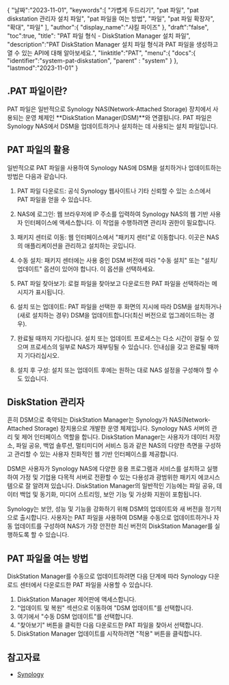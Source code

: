 {
"날짜":"2023-11-01",
   "keywords":[
"가볍게 두드리기",
"pat 파일",
"pat diskstation 관리자 설치 파일",
"pat 파일을 여는 방법",
"파일",
"pat 파일 확장자",
"확대",
"파일"
],
   "author":{
"display_name":"샤킬 파이즈"
},
"draft":"false",
"toc":true,
"title": "PAT 파일 형식 - DiskStation Manager 설치 파일",
   "description":"PAT DiskStation Manager 설치 파일 형식과 PAT 파일을 생성하고 열 수 있는 API에 대해 알아보세요.",
"linktitle":"PAT",
   "menu":{
      "docs":{
         "identifier":"system-pat-diskstation",
"parent" : "system"
}
},
"lastmod":"2023-11-01"
}

## .PAT 파일이란?

PAT 파일은 일반적으로 Synology NAS(Network-Attached Storage) 장치에서 사용되는 운영 체제인 **DiskStation Manager(DSM)**와 연결됩니다. PAT 파일은 Synology NAS에서 DSM을 업데이트하거나 설치하는 데 사용되는 설치 파일입니다.

## PAT 파일의 활용

일반적으로 PAT 파일을 사용하여 Synology NAS에 DSM을 설치하거나 업데이트하는 방법은 다음과 같습니다.

1. PAT 파일 다운로드: 공식 Synology 웹사이트나 기타 신뢰할 수 있는 소스에서 PAT 파일을 얻을 수 있습니다.
    







2. NAS에 로그인: 웹 브라우저에 IP 주소를 입력하여 Synology NAS의 웹 기반 사용자 인터페이스에 액세스합니다. 이 작업을 수행하려면 관리자 권한이 필요합니다.
    







3. 패키지 센터로 이동: 웹 인터페이스에서 "패키지 센터"로 이동합니다. 이곳은 NAS의 애플리케이션을 관리하고 설치하는 곳입니다.
    







4. 수동 설치: 패키지 센터에는 사용 중인 DSM 버전에 따라 "수동 설치" 또는 "설치/업데이트" 옵션이 있어야 합니다. 이 옵션을 선택하세요.
    







5. PAT 파일 찾아보기: 로컬 파일을 찾아보고 다운로드한 PAT 파일을 선택하라는 메시지가 표시됩니다.
    







6. 설치 또는 업데이트: PAT 파일을 선택한 후 화면의 지시에 따라 DSM을 설치하거나(새로 설치하는 경우) DSM을 업데이트합니다(최신 버전으로 업그레이드하는 경우).
    







7. 완료될 때까지 기다립니다. 설치 또는 업데이트 프로세스는 다소 시간이 걸릴 수 있으며 프로세스의 일부로 NAS가 재부팅될 수 있습니다. 인내심을 갖고 완료될 때까지 기다리십시오.
    







8. 설치 후 구성: 설치 또는 업데이트 후에는 원하는 대로 NAS 설정을 구성해야 할 수도 있습니다.

## DiskStation 관리자

흔히 DSM으로 축약되는 DiskStation Manager는 Synology가 NAS(Network-Attached Storage) 장치용으로 개발한 운영 체제입니다. Synology NAS 서버의 관리 및 제어 인터페이스 역할을 합니다. DiskStation Manager는 사용자가 데이터 저장소, 파일 공유, 백업 솔루션, 멀티미디어 서비스 등과 같은 NAS의 다양한 측면을 구성하고 관리할 수 있는 사용자 친화적인 웹 기반 인터페이스를 제공합니다.

DSM은 사용자가 Synology NAS에 다양한 응용 프로그램과 서비스를 설치하고 실행하여 가정 및 기업용 다목적 서버로 전환할 수 있는 다용성과 광범위한 패키지 에코시스템으로 잘 알려져 있습니다. DiskStation Manager의 일반적인 기능에는 파일 공유, 데이터 백업 및 동기화, 미디어 스트리밍, 보안 기능 및 가상화 지원이 포함됩니다.

Synology는 보안, 성능 및 기능을 강화하기 위해 DSM의 업데이트와 새 버전을 정기적으로 출시합니다. 사용자는 PAT 파일을 사용하여 DSM을 수동으로 업데이트하거나 자동 업데이트를 구성하여 NAS가 가장 안전한 최신 버전의 DiskStation Manager를 실행하도록 할 수 있습니다.

## PAT 파일을 여는 방법

DiskStation Manager를 수동으로 업데이트하려면 다음 단계에 따라 Synology 다운로드 센터에서 다운로드한 PAT 파일을 사용할 수 있습니다.

1. DiskStation Manager 제어판에 액세스합니다.
2. "업데이트 및 복원" 섹션으로 이동하여 "DSM 업데이트"를 선택합니다.
3. 여기에서 "수동 DSM 업데이트"를 선택합니다.
4. "찾아보기" 버튼을 클릭한 다음 다운로드한 PAT 파일을 찾아서 선택합니다.
5. DiskStation Manager 업데이트를 시작하려면 "적용" 버튼을 클릭합니다.

## 참고자료
* [Synology](https://en.wikipedia.org/wiki/Synology)
